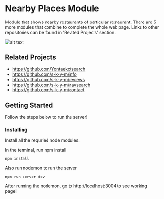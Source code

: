 # Nearby Places Module

Module that shows nearby restaurants of particular restaurant. There are 5 more modules that combine to complete the whole web page. Links to other repositories can be found in 'Related Projects' section.

![alt text](https://s3-us-west-1.amazonaws.com/realyon/Screen+Shot+2018-12-10+at+8.38.12+PM.png)

## Related Projects

- https://github.com/Yontaekc/search
- https://github.com/s-k-y-m/info
- https://github.com/s-k-y-m/reviews
- https://github.com/s-k-y-m/navsearch
- https://github.com/s-k-y-m/contact

## Getting Started

Follow the steps below to run the server!

### Installing

Install all the requried node modules.

In the terminal, run npm install

```
npm install
```

Also run nodemon to run the server

```
npm run server-dev
```

After running the nodemon, go to http://localhost:3004 to see working page!
